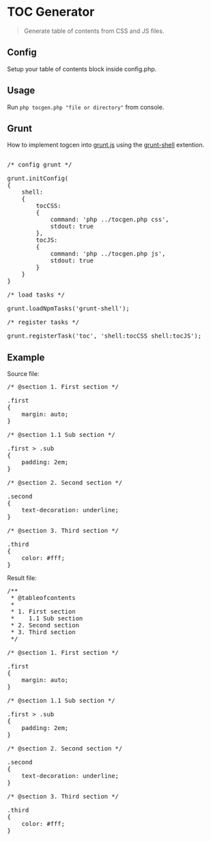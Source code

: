 TOC Generator
=============

> Generate table of contents from CSS and JS files.


Config
------

Setup your table of contents block inside config.php.


Usage
-----

Run <code>php tocgen.php "file or directory"</code> from console.


Grunt
-----

How to implement togcen into [grunt.js](https://github.com/gruntjs/grunt) using the [grunt-shell](https://github.com/sindresorhus/grunt-shell) extention.

<pre>

/* config grunt */

grunt.initConfig(
{
	shell:
	{
		tocCSS:
		{
			command: 'php ../tocgen.php css',
			stdout: true
		},
		tocJS:
		{
			command: 'php ../tocgen.php js',
			stdout: true
		}
	}
}

/* load tasks */

grunt.loadNpmTasks('grunt-shell');

/* register tasks */

grunt.registerTask('toc', 'shell:tocCSS shell:tocJS');
</pre>


Example
-------

Source file:

<pre>
/* @section 1. First section */

.first
{
	margin: auto;
}

/* @section 1.1 Sub section */

.first > .sub
{
	padding: 2em;
}

/* @section 2. Second section */

.second
{
	text-decoration: underline;
}

/* @section 3. Third section */

.third
{
	color: #fff;
}
</pre>

Result file:

<pre>
/**
 * @tableofcontents
 *
 * 1. First section
 *    1.1 Sub section
 * 2. Second section
 * 3. Third section
 */

/* @section 1. First section */

.first
{
	margin: auto;
}

/* @section 1.1 Sub section */

.first > .sub
{
	padding: 2em;
}

/* @section 2. Second section */

.second
{
	text-decoration: underline;
}

/* @section 3. Third section */

.third
{
	color: #fff;
}
</pre>